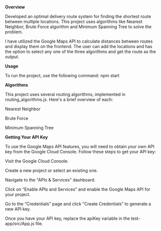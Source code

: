 **Overview**

Developed an optimal delivery route system for finding the shortest route between multiple locations. This project uses algorithms like Nearest Neighbor, Brute Force algorithm and Minimum Spanning Tree to solve the problem.

I have utilized the Google Maps API to calculate distances between routes and display them on the frontend. The user can add the locations and has the option to select any one of the three algorithms and get the route as the output.



**Usage**

To run the project, use the following command: npm start

**Algorithms**

This project uses several routing algorithms, implemented in routing_algorithms.js. Here's a brief overview of each:

Nearest Neighbor

Brute Force

Minimum Spanning Tree

**Getting Your API Key**

To use the Google Maps API features, you will need to obtain your own API key from the Google Cloud Console. Follow these steps to get your API key:

Visit the Google Cloud Console.

Create a new project or select an existing one.

Navigate to the "APIs & Services" dashboard.

Click on “Enable APIs and Services” and enable the Google Maps API for your project.

Go to the “Credentials” page and click “Create Credentials” to generate a new API key.

Once you have your API key, replace the apiKey variable in the test-app/src/App.js file.

